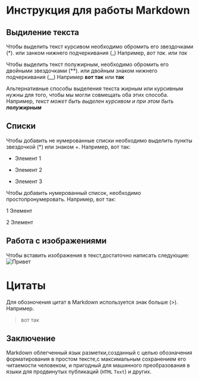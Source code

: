 # Инструкция для работы Markdown

## Выдиление текста  
Чтобы выделить текст курсивом необходимо обромить его звездочками (*). или занком нижнего подчеркивания (_)  Например, *вот так*. или _так_

Чтобы выделить текст полужирным, необходимо обромить его двойными звездочками (**). или двойным знаком нижнего подчеркивания (__) Например **вот так** или __так__  

Альтернативные способы выделения текста жирным или курсивным нужны для того, чтобы мы могли совмещать оба этих способа. Например, _текст может быть выделен курсивом и при этом быть **полужирным**_ 

## Списки 

Чтобы добавить не нумерованные списки необходимо выделить пункты звездочкой (*) или знаком +. 
Например, вот так:

* Элемент 1

* Элемент 2

+ Элемент 3

Чтобы добавить нумерованный список, необходимо простопронумеровать.
Например, вот так:

1 Элемент

2 Элемент

## Работа с изображениями 

Чтобы вставить изображения в текст,достаточно написать следующие: ![Привет](Teftelka.jpg)

# Цитаты  
 
 Для обозночения цитат в Markdown используется знак больше (>).
 Например.

 >вот так 



## Заключение 

Markdown облегченный язык разметки,созданный с целью обозначения форматирования в простом тексте,с максимальным сохранением его читаемости человеком, и пригодный для машинного преобразования в языки для продвинутых публикаций (```HTML``` ```Text```) и других.   